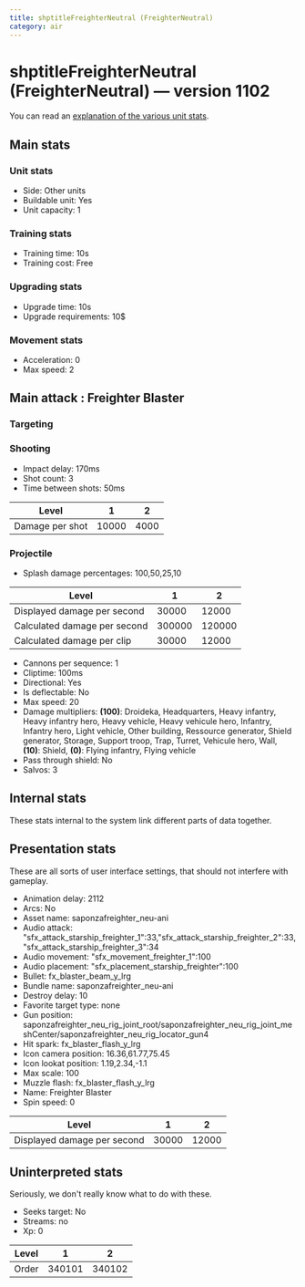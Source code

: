 ```yaml
---
title: shptitleFreighterNeutral (FreighterNeutral)
category: air
---
```


# shptitleFreighterNeutral (FreighterNeutral) — version 1102

You can read an [explanation  of the various unit stats](unitexplained.md).

## Main stats

### Unit stats

  * Side: Other units
  * Buildable unit: Yes
  * Unit capacity: 1

### Training stats

  * Training time: 10s
  * Training cost: Free

### Upgrading stats

  * Upgrade time: 10s
  * Upgrade requirements: 10$

### Movement stats

  * Acceleration: 0
  * Max speed: 2

## Main attack : Freighter Blaster

### Targeting


### Shooting

  * Impact delay: 170ms
  * Shot count: 3
  * Time between shots: 50ms

|Level          |1    |2   |
|---------------|-----|----|
|Damage per shot|10000|4000|


### Projectile

  * Splash damage percentages: 100,50,25,10

|Level                       |1     |2     |
|----------------------------|------|------|
|Displayed damage per second |30000 |12000 |
|Calculated damage per second|300000|120000|
|Calculated damage per clip  |30000 |12000 |


  * Cannons per sequence: 1
  * Cliptime: 100ms
  * Directional: Yes
  * Is deflectable: No
  * Max speed: 20
  * Damage multipliers: **(100)**: Droideka, Headquarters, Heavy infantry, Heavy infantry hero, Heavy vehicle, Heavy vehicule hero, Infantry, Infantry hero, Light vehicle, Other building, Ressource generator, Shield generator, Storage, Support troop, Trap, Turret, Vehicule hero, Wall, **(10)**: Shield, **(0)**: Flying infantry, Flying vehicle
  * Pass through shield: No
  * Salvos: 3

## Internal stats

These stats internal to the system link different parts of data together.


## Presentation stats

These are all sorts of user interface settings, that should not interfere with gameplay.

  * Animation delay: 2112
  * Arcs: No
  * Asset name: saponzafreighter_neu-ani
  * Audio attack: "sfx_attack_starship_freighter_1":33,"sfx_attack_starship_freighter_2":33,"sfx_attack_starship_freighter_3":34
  * Audio movement: "sfx_movement_freighter_1":100
  * Audio placement: "sfx_placement_starship_freighter":100
  * Bullet: fx_blaster_beam_y_lrg
  * Bundle name: saponzafreighter_neu-ani
  * Destroy delay: 10
  * Favorite target type: none
  * Gun position: saponzafreighter_neu_rig_joint_root/saponzafreighter_neu_rig_joint_meshCenter/saponzafreighter_neu_rig_locator_gun4
  * Hit spark: fx_blaster_flash_y_lrg
  * Icon camera position: 16.36,61.77,75.45
  * Icon lookat position: 1.19,2.34,-1.1
  * Max scale: 100
  * Muzzle flash: fx_blaster_flash_y_lrg
  * Name: Freighter Blaster
  * Spin speed: 0

|Level                      |1    |2    |
|---------------------------|-----|-----|
|Displayed damage per second|30000|12000|


## Uninterpreted stats

Seriously, we don't really know what to do with these.

  * Seeks target: No
  * Streams: no
  * Xp: 0

|Level|1     |2     |
|-----|------|------|
|Order|340101|340102|


